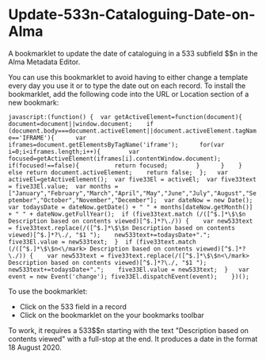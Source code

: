 # Update-533n-Cataloguing-Date-on-Alma
A bookmarklet to update the date of cataloguing in a 533 subfield $$n in the Alma Metadata Editor.

You can use this bookmarklet to avoid having to either change a template every day you use it or to type the date out on each record. To install the bookmarklet, add the following code into the URL or Location section of a new bookmark:

```javascript:(function() {  var getActiveElement=function(document){    document=document||window.document;    if (document.body===document.activeElement||document.activeElement.tagName=='IFRAME'){      var iframes=document.getElementsByTagName('iframe');      for(var i=0;i<iframes.length;i++){        var focused=getActiveElement(iframes[i].contentWindow.document);        if(focused!==false){          return focused;        }      }    }    else return document.activeElement;    return false;  };   var activeEl=getActiveElement();  var five33El = activeEl;  var five33text = five33El.value;  var months = ["January","February","March","April","May","June","July","August","September","October","November","December"];  var dateNow = new Date(); var todaysDate = dateNow.getDate() + " " + months[dateNow.getMonth()] + " " + dateNow.getFullYear();  if (five33text.match (/([^$.]*\$\$n Description based on contents viewed)[^$.]*?\./)) {    var new533text = five33text.replace(/([^$.]*\$\$n Description based on contents viewed)[^$.]*?\./, "$1 ");    new533text+=todaysDate+".";    five33El.value = new533text;  }  if (five33text.match (/([^$.]*\$\$n<\/mark> Description based on contents viewed)[^$.]*?\./)) {    var new533text = five33text.replace(/([^$.]*\$\$n<\/mark> Description based on contents viewed)[^$.]*?\./, "$1 ");    new533text+=todaysDate+".";    five33El.value = new533text;  }   var event = new Event('change'); five33El.dispatchEvent(event);    })();```

To use the bookmarklet:

* Click on the 533 field in a record
* Click on the bookmarklet on the your bookmarks toolbar

To work, it requires a 533$$n starting with the text "Description based on contents viewed" with a full-stop at the end. It produces a date in the format 18 August 2020.


